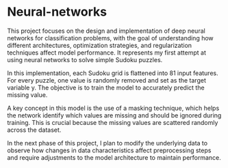 # Neural-networks
This project focuses on the design and implementation of deep neural networks for classification problems, with the goal of understanding how different architectures, optimization strategies, and regularization techniques affect model performance. It represents my first attempt at using neural networks to solve simple Sudoku puzzles.

In this implementation, each Sudoku grid is flattened into 81 input features. For every puzzle, one value is randomly removed and set as the target variable y. The objective is to train the model to accurately predict the missing value.

A key concept in this model is the use of a masking technique, which helps the network identify which values are missing and should be ignored during training. This is crucial because the missing values are scattered randomly across the dataset.

In the next phase of this project, I plan to modify the underlying data to observe how changes in data characteristics affect preprocessing steps and require adjustments to the model architecture to maintain performance.

